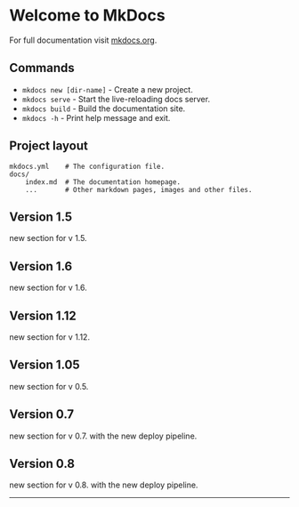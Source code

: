 # Welcome to MkDocs

For full documentation visit [mkdocs.org](https://www.mkdocs.org).

## Commands

* `mkdocs new [dir-name]` - Create a new project.
* `mkdocs serve` - Start the live-reloading docs server.
* `mkdocs build` - Build the documentation site.
* `mkdocs -h` - Print help message and exit.

## Project layout

    mkdocs.yml    # The configuration file.
    docs/
        index.md  # The documentation homepage.
        ...       # Other markdown pages, images and other files.

## Version 1.5

new section for v 1.5.

## Version 1.6

new section for v 1.6.

## Version 1.12

new section for v 1.12.

## Version 1.05

new section for v 0.5.

## Version 0.7

new section for v 0.7.
with the new deploy pipeline.

## Version 0.8

new section for v 0.8.
with the new deploy pipeline.

---
